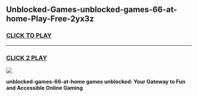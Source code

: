
## Unblocked-Games-unblocked-games-66-at-home-Play-Free-2yx3z
<h3>
<a href="https://premium76.site?title=unblocked-games-66-at-home&ref=20A">CLICK TO PLAY</a></h3>
<hr>

<h3>
<a href="https://premium76.site?title=unblocked-games-66-at-home&ref=20A">CLICK 2 PLAY</a>
  
</h3>

<a href="https://premium76.site?title=unblocked-games-66-at-home&ref=20A"><img src="https://clearcache.store/games.png"></a>


**unblocked-games-66-at-home games unblocked: Your Gateway to Fun and Accessible Online Gaming**

